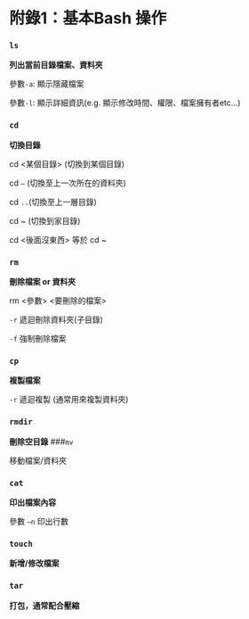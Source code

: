 # 附錄1：基本Bash 操作

### `ls`

**列出當前目錄檔案、資料夾**

參數`-a`: 顯示隱藏檔案

參數`-l`: 顯示詳細資訊(e.g. 顯示修改時間、權限、檔案擁有者etc…)

### `cd`

**切換目錄**

cd <某個目錄> (切換到某個目錄)

cd `–` (切換至上一次所在的資料夾)

cd `..`(切換至上一層目錄)

cd ~ (切換到家目錄)

cd <後面沒東西> 等於 cd ~

### `rm`

**刪除檔案 or 資料夾**

rm <參數> <要刪除的檔案>

`-r` 遞迴刪除資料夾(子目錄)

`-f` 強制刪除檔案

### `cp`

**複製檔案**

`-r` 遞迴複製 (通常用來複製資料夾)

### `rmdir`

**刪除空目錄**
###`mv`

移動檔案/資料夾

### `cat`

**印出檔案內容**

參數 `–n` 印出行數

### `touch`
**新增/修改檔案**

### `tar`

**打包，通常配合壓縮**
